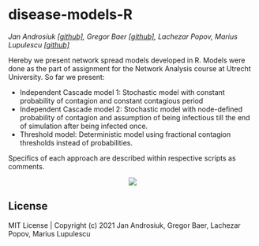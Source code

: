 # disease-models-R

*Jan Androsiuk [[github]](https://github.com/JanAndrosiuk), Gregor Baer [[github]](https://github.com/gregorbaer), Lachezar Popov, Marius Lupulescu [[github]](https://github.com/mariusadrian77)*

Hereby we present network spread models developed in R. Models were done as the part of assignment for the Network Analysis course at Utrecht University. So far we present:
- Independent Cascade model 1: Stochastic model with constant probability of contagion and constant contagious period
- Independent Cascade model 2: Stochastic model with node-defined probability of contagion and assumption of being infectious till the end of simulation after being infected once.
- Threshold model: Deterministic model using fractional contagion thresholds instead of probabilities.

Specifics of each approach are described within respective scripts as comments.

<p align="center">
  <img src="https://user-images.githubusercontent.com/58808512/162088631-66773db3-b57c-43c5-8f93-40c4c4da01c6.png"/>
</p>

## License
MIT License | Copyright (c) 2021 Jan Androsiuk, Gregor Baer, Lachezar Popov, Marius Lupulescu
